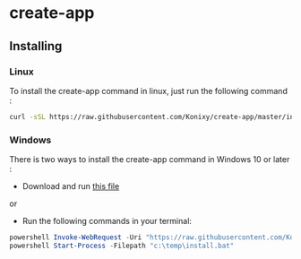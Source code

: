 # create-app

## Installing

### Linux

To install the create-app command in linux, just run the following command :

```bash
curl -sSL https://raw.githubusercontent.com/Konixy/create-app/master/install.sh | sudo bash
```

### Windows

There is two ways to install the create-app command in Windows 10 or later :

- Download and run [this file](https://raw.githubusercontent.com/Konixy/create-app/master/bin/install.exe)

or

- Run the following commands in your terminal:
  
```powershell
powershell Invoke-WebRequest -Uri "https://raw.githubusercontent.com/Konixy/create-app/master/install.bat" -OutFile "c:\temp\install.bat"
powershell Start-Process -Filepath "c:\temp\install.bat"
```
